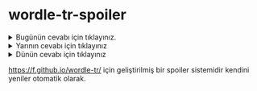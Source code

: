 # wordle-tr-spoiler

<details>
  <summary>Bugünün cevabı için tıklayınız.</summary>
  <br>
    <b> matbu </b>
</details>

<details>
  <summary>Yarının cevabı için tıklayınız</summary>
  <br>
   <b> ishal </b>
</details>

<details>
  <summary>Dünün cevabı için tıklayınız </summary>
  <br>
  <b> tövbe </b>
</details>

https://f.github.io/wordle-tr/ için geliştirilmiş bir spoiler sistemidir kendini yeniler otomatik olarak.

